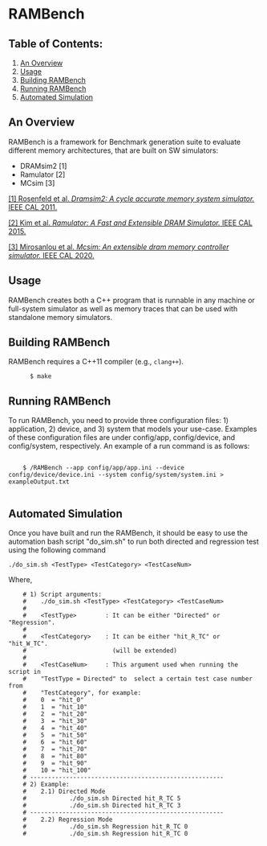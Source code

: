 # RAMBench

## Table of Contents:

1) [ An Overview ](#an-overview)
2) [ Usage ](#usage)
3) [ Building RAMBench ](#getting-started)
3) [ Running RAMBench ](#running-command)
4) [ Automated Simulation ](#running-sim)

<a name="an-overview"></a>
## An Overview

RAMBench is a framework for Benchmark generation suite to evaluate different
memory architectures, that are built on SW simulators:

- DRAMsim2 \[1\] 
- Ramulator \[2\]
- MCsim \[3\]

[\[1\] Rosenfeld et al. *Dramsim2: A cycle accurate memory system simulator.* IEEE CAL 2011.](https://user.eng.umd.edu/~blj/papers/cal10-1.pdf)

[\[2\] Kim et al. *Ramulator: A Fast and Extensible DRAM Simulator.* IEEE CAL
2015.](https://people.inf.ethz.ch/omutlu/pub/ramulator_dram_simulator-ieee-cal15.pdf)

[\[3\] Mirosanlou et al. *Mcsim: An extensible dram memory controller simulator.* IEEE CAL 2020.](https://www.ece.mcmaster.ca/faculty/hassan/assets/publications/reza_MCsim_CAL.pdf)


<a name="usage"></a>
## Usage

RAMBench creates both a C++ program that is runnable in any machine or full-system simulator as well as memory traces that can be used with standalone memory simulators.



<a name="getting-started"></a>
## Building RAMBench

RAMBench requires a C++11 compiler (e.g., `clang++`).



```
      $ make
```
<a name="running-command"></a>
## Running RAMBench
To run RAMBench, you need to provide three configuration files: 1) application, 2) device, and 3) system that models your use-case. 
Examples of these configuration files are under config/app, config/device, and config/system, respectively.
An example of a run command is as follows:

```
      
    $ /RAMBench --app config/app/app.ini --device config/device/device.ini --system config/system/system.ini > exampleOutput.txt
    
```
<a name="running-sim"></a>
## Automated Simulation

Once you have built and run the RAMBench, it should be easy to use the automation bash script "do_sim.sh" to run both directed and regression test using the following command

```
./do_sim.sh <TestType> <TestCategory> <TestCaseNum> 
```
Where, 

        # 1) Script arguments:
        #    ./do_sim.sh <TestType> <TestCategory> <TestCaseNum> 
        #
        #    <TestType>        : It can be either "Directed" or "Regression".
        #
        #    <TestCategory>    : It can be either "hit_R_TC" or "hit_W_TC". 
        #                        (will be extended)
        #
        #    <TestCaseNum>     : This argument used when running the script in
        #    "TestType = Directed" to  select a certain test case number from
        #    "TestCategory", for example:
        #    0  = "hit_0" 
        #    1  = "hit_10"
        #    2  = "hit_20"
        #    3  = "hit_30"
        #    4  = "hit_40"
        #    5  = "hit_50"
        #    6  = "hit_60"
        #    7  = "hit_70"
        #    8  = "hit_80"
        #    9  = "hit_90"
        #    10 = "hit_100"
        # ------------------------------------------------------
        # 2) Example:
        #    2.1) Directed Mode
        #            ./do_sim.sh Directed hit_R_TC 5 
        #            ./do_sim.sh Directed hit_R_TC 3
        # ------------------------------------------------------
        #    2.2) Regression Mode
        #            ./do_sim.sh Regression hit_R_TC 0
        #            ./do_sim.sh Regression hit_R_TC 0  
